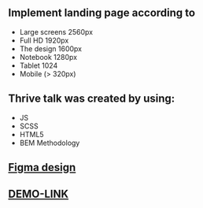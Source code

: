
## Implement landing page according to
- Large screens 2560px
- Full HD 1920px
- The design 1600px
- Notebook 1280px
- Tablet 1024
- Mobile (> 320px)

## Thrive talk was created by using:
  - JS
  - SCSS
  - HTML5
  - BEM Methodology

## [Figma design](https://www.figma.com/file/aHd2rHMrnzDXhowLuIQjIyVQ/ThriveTalk-Landing-Page?node-id=0%3A1)
## [DEMO-LINK](https://oleksandr-zhitenko.github.io/Miami)
